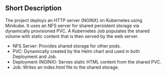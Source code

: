 ## Short Description

The project deploys an HTTP server (NGINX) on Kubernetes using Minikube. It uses an NFS server for shared persistent storage via dynamically provisioned PVC. A Kubernetes Job populates the shared volume with static content that is then served by the web server.

- NFS Server: Provides shared storage for other pods.
- PVC: Dynamically created by the Helm chart and used in both Deployment and Job.
- Deployment (NGINX): Serves static HTML content from the shared PVC.
- Job: Writes an index.html file to the shared storage.
